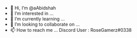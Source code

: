 - 👋 Hi, I’m @aAbidshah
- 👀 I’m interested in ...
- 🌱 I’m currently learning ...
- 💞️ I’m looking to collaborate on ...
- 📫 How to reach me ...
Discord User : RoseGamerz#0338
